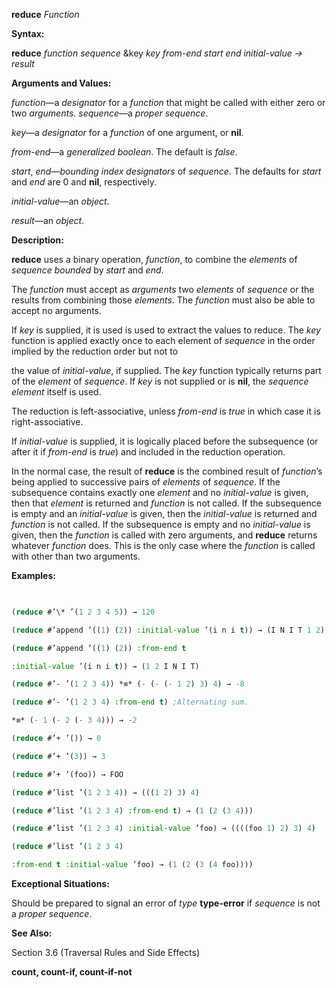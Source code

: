 **reduce** *Function* 



**Syntax:** 



**reduce** *function sequence* &amp;key *key from-end start end initial-value → result* 



**Arguments and Values:** 



*function*—a *designator* for a *function* that might be called with either zero or two *arguments*. *sequence*—a *proper sequence*. 



*key*—a *designator* for a *function* of one argument, or **nil**. 



*from-end*—a *generalized boolean*. The default is *false*. 



*start*, *end*—*bounding index designators* of *sequence*. The defaults for *start* and *end* are 0 and **nil**, respectively. 



*initial-value*—an *object*. 



*result*—an *object*. 



**Description:** 



**reduce** uses a binary operation, *function*, to combine the *elements* of *sequence bounded* by *start* and *end*. 



The *function* must accept as *arguments* two *elements* of *sequence* or the results from combining those *elements*. The *function* must also be able to accept no arguments. 



If *key* is supplied, it is used is used to extract the values to reduce. The *key* function is applied exactly once to each element of *sequence* in the order implied by the reduction order but not to 







 



 



the value of *initial-value*, if supplied. The *key* function typically returns part of the *element* of *sequence*. If *key* is not supplied or is **nil**, the *sequence element* itself is used. 



The reduction is left-associative, unless *from-end* is *true* in which case it is right-associative. 



If *initial-value* is supplied, it is logically placed before the subsequence (or after it if *from-end* is *true*) and included in the reduction operation. 



In the normal case, the result of **reduce** is the combined result of *function*’s being applied to successive pairs of *elements* of *sequence*. If the subsequence contains exactly one *element* and no *initial-value* is given, then that *element* is returned and *function* is not called. If the subsequence is empty and an *initial-value* is given, then the *initial-value* is returned and *function* is not called. If the subsequence is empty and no *initial-value* is given, then the *function* is called with zero arguments, and **reduce** returns whatever *function* does. This is the only case where the *function* is called with other than two arguments. 



**Examples:**
```lisp
 

(reduce #’\* ’(1 2 3 4 5)) → 120 

(reduce #’append ’((1) (2)) :initial-value ’(i n i t)) → (I N I T 1 2) 

(reduce #’append ’((1) (2)) :from-end t 

:initial-value ’(i n i t)) → (1 2 I N I T) 

(reduce #’- ’(1 2 3 4)) *≡* (- (- (- 1 2) 3) 4) → -8 

(reduce #’- ’(1 2 3 4) :from-end t) ;Alternating sum. 

*≡* (- 1 (- 2 (- 3 4))) → -2 

(reduce #’+ ’()) → 0 

(reduce #’+ ’(3)) → 3 

(reduce #’+ ’(foo)) → FOO 

(reduce #’list ’(1 2 3 4)) → (((1 2) 3) 4) 

(reduce #’list ’(1 2 3 4) :from-end t) → (1 (2 (3 4))) 

(reduce #’list ’(1 2 3 4) :initial-value ’foo) → ((((foo 1) 2) 3) 4) 

(reduce #’list ’(1 2 3 4) 

:from-end t :initial-value ’foo) → (1 (2 (3 (4 foo)))) 


```
**Exceptional Situations:** 



Should be prepared to signal an error of *type* **type-error** if *sequence* is not a *proper sequence*. 



**See Also:** 



Section 3.6 (Traversal Rules and Side Effects) 







 



 



**count, count-if, count-if-not** 



